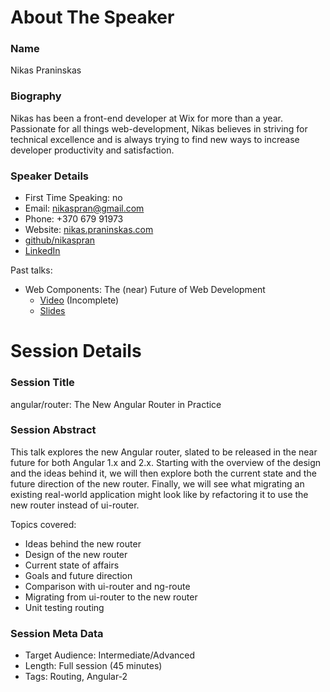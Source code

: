 About The Speaker
=================

### Name

Nikas Praninskas

### Biography

Nikas has been a front-end developer at Wix for more than a year. Passionate for all things web-development, Nikas
believes in striving for technical excellence and is always trying to find new ways to increase developer productivity
and satisfaction.

### Speaker Details

- First Time Speaking: no
- Email: nikaspran@gmail.com
- Phone: +370 679 91973
- Website: [nikas.praninskas.com](http://nikas.praninskas.com)
- [github/nikaspran](http://github.com/nikaspran)
- [LinkedIn](https://www.linkedin.com/pub/nikas-praninskas/50/543/48b)

Past talks:

- Web Components: The (near) Future of Web Development
    - [Video](http://youtu.be/-DYY-bOp2aM) (Incomplete)
    - [Slides](http://nikas.praninskas.com/web/2015/01/20/talk-web-components/)

Session Details
===============

### Session Title

angular/router: The New Angular Router in Practice

### Session Abstract

This talk explores the new Angular router, slated to be released in the near future for both Angular 1.x and 2.x.
Starting with the overview of the design and the ideas behind it, we will then explore both the current state and
the future direction of the new router. Finally, we will see what migrating an existing real-world application
might look like by refactoring it to use the new router instead of ui-router.

Topics covered:

- Ideas behind the new router
- Design of the new router
- Current state of affairs
- Goals and future direction
- Comparison with ui-router and ng-route
- Migrating from ui-router to the new router
- Unit testing routing

### Session Meta Data

- Target Audience: Intermediate/Advanced
- Length: Full session (45 minutes)
- Tags: Routing, Angular-2
